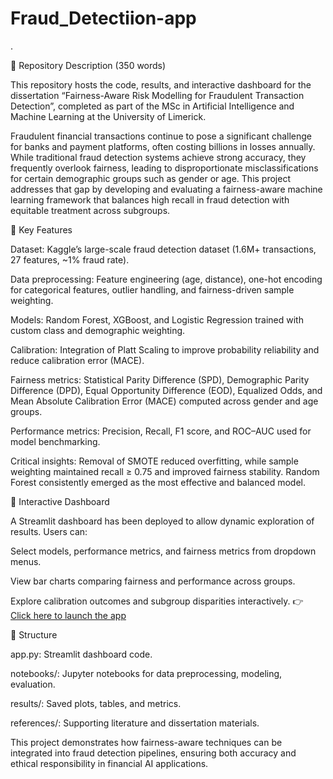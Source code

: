 # Fraud_Detectiion-app
.

📌 Repository Description (350 words)

This repository hosts the code, results, and interactive dashboard for the dissertation “Fairness-Aware Risk Modelling for Fraudulent Transaction Detection”, completed as part of the MSc in Artificial Intelligence and Machine Learning at the University of Limerick.

Fraudulent financial transactions continue to pose a significant challenge for banks and payment platforms, often costing billions in losses annually. While traditional fraud detection systems achieve strong accuracy, they frequently overlook fairness, leading to disproportionate misclassifications for certain demographic groups such as gender or age. This project addresses that gap by developing and evaluating a fairness-aware machine learning framework that balances high recall in fraud detection with equitable treatment across subgroups.

🔹 Key Features

Dataset: Kaggle’s large-scale fraud detection dataset (1.6M+ transactions, 27 features, ~1% fraud rate).

Data preprocessing: Feature engineering (age, distance), one-hot encoding for categorical features, outlier handling, and fairness-driven sample weighting.

Models: Random Forest, XGBoost, and Logistic Regression trained with custom class and demographic weighting.

Calibration: Integration of Platt Scaling to improve probability reliability and reduce calibration error (MACE).

Fairness metrics: Statistical Parity Difference (SPD), Demographic Parity Difference (DPD), Equal Opportunity Difference (EOD), Equalized Odds, and Mean Absolute Calibration Error (MACE) computed across gender and age groups.

Performance metrics: Precision, Recall, F1 score, and ROC–AUC used for model benchmarking.

Critical insights: Removal of SMOTE reduced overfitting, while sample weighting maintained recall ≥ 0.75 and improved fairness stability. Random Forest consistently emerged as the most effective and balanced model.

🔹 Interactive Dashboard

A Streamlit dashboard has been deployed to allow dynamic exploration of results. Users can:

Select models, performance metrics, and fairness metrics from dropdown menus.

View bar charts comparing fairness and performance across groups.

Explore calibration outcomes and subgroup disparities interactively. 
👉 [Click here to launch the app](https://frauddetectiion-app-exhfccadzdcauvkrxvlexg.streamlit.app/)

🔹 Structure

app.py: Streamlit dashboard code.

notebooks/: Jupyter notebooks for data preprocessing, modeling, evaluation.

results/: Saved plots, tables, and metrics.

references/: Supporting literature and dissertation materials.

This project demonstrates how fairness-aware techniques can be integrated into fraud detection pipelines, ensuring both accuracy and ethical responsibility in financial AI applications.
